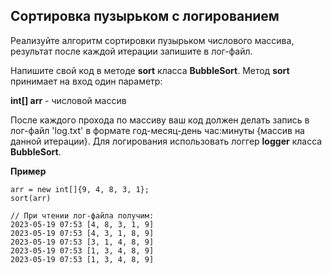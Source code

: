 ## Сортировка пузырьком с логированием

Реализуйте алгоритм сортировки пузырьком числового массива, результат после каждой итерации запишите в лог-файл.

Напишите свой код в методе **sort** класса **BubbleSort**. Метод **sort** принимает на вход один параметр:

**int[] arr** - числовой массив

После каждого прохода по массиву ваш код должен делать запись в лог-файл 'log.txt' в формате год-месяц-день час:минуты {массив на данной итерации}. Для логирования использовать логгер **logger** класса **BubbleSort**.

**Пример**
```
arr = new int[]{9, 4, 8, 3, 1};
sort(arr)

// При чтении лог-файла получим:
2023-05-19 07:53 [4, 8, 3, 1, 9]
2023-05-19 07:53 [4, 3, 1, 8, 9]
2023-05-19 07:53 [3, 1, 4, 8, 9]
2023-05-19 07:53 [1, 3, 4, 8, 9]
2023-05-19 07:53 [1, 3, 4, 8, 9]
```